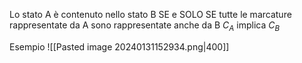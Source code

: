 Lo stato A è contenuto nello stato B SE e SOLO SE tutte le marcature rappresentate da A sono rappresentate anche da B
$C_A$ implica $C_B$

Esempio
![[Pasted image 20240131152934.png|400]]
